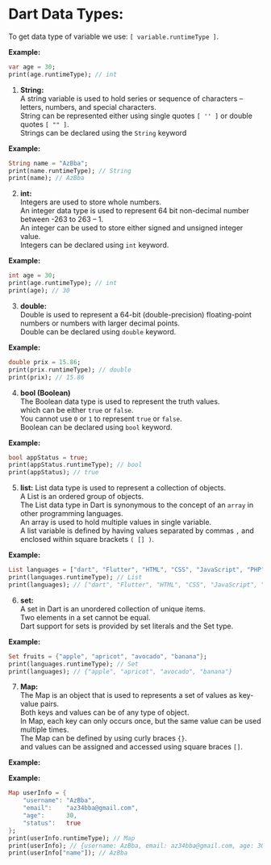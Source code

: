 # Dart Data Types:

To get data type of variable we use: `[ variable.runtimeType ]`. 

**Example:**

```dart
var age = 30;
print(age.runtimeType); // int
```

1. **String:**  
A string variable is used to hold series or sequence of characters – letters, numbers, and special characters.  
String can be represented either using single quotes `[ '' ]` or double quotes `[ "" ]`.  
Strings can be declared using the `String` keyword  

**Example:**

```dart
String name = "AzBba";
print(name.runtimeType); // String
print(name); // AzBba
```

2. **int:**  
Integers are used to store whole numbers.  
An integer data type is used to represent 64 bit non-decimal number between -263 to 263 – 1.  
An integer can be used to store either signed and unsigned integer value.  
Integers can be declared using `int` keyword.  

**Example:**

```dart
int age = 30;
print(age.runtimeType); // int
print(age); // 30
```

3. **double:**  
Double is used to represent a 64-bit (double-precision) floating-point numbers or numbers with larger decimal points.  
Double can be declared using `double` keyword.  

**Example:**

```dart
double prix = 15.86;
print(prix.runtimeType); // double
print(prix); // 15.86
```

4. **bool (Boolean)**  
The Boolean data type is used to represent the truth values.  
which can be either `true` or `false`.  
You cannot use `0` or `1` to represent `true` or `false`.  
Boolean can be declared using `bool` keyword. 

**Example:** 

```dart
bool appStatus = true;
print(appStatus.runtimeType); // bool
print(appStatus); // true
```

5. **list:** 
List data type is used to represent a collection of objects.  
A List is an ordered group of objects.  
The List data type in Dart is synonymous to the concept of an `array` in other programming languages.  
An array is used to hold multiple values in single variable.  
A list variable is defined by having values separated by commas `,` and enclosed within square brackets `( [] )`.  

**Example:** 

```dart
List languages = ["dart", "Flutter", "HTML", "CSS", "JavaScript", "PHP", "MySQL"];
print(languages.runtimeType); // List
print(languages); // ["dart", "Flutter", "HTML", "CSS", "JavaScript", "PHP", "MySQL"]
```

6. **set:**  
A set in Dart is an unordered collection of unique items.  
Two elements in a set cannot be equal.  
Dart support for sets is provided by set literals and the Set type.  

**Example:** 

```dart
Set fruits = {"apple", "apricot", "avocado", "banana"};
print(languages.runtimeType); // Set
print(languages); // {"apple", "apricot", "avocado", "banana"}
```

7. **Map:**  
The Map is an object that is used to represents a set of values as key-value pairs.  
Both keys and values can be of any type of object.  
In Map, each key can only occurs once, but the same value can be used multiple times.  
The Map can be defined by using curly braces `{}`.  
and values can be assigned and accessed using square braces `[]`.  

**Example:**  

**Example:** 
```dart
Map userInfo = {
    "username": "AzBba",
    "email":    "az34bba@gmail.com",
    "age":      30,
    "status":   true
};
print(userInfo.runtimeType); // Map
print(userInfo); // {username: AzBba, email: az34bba@gmail.com, age: 30, status: true}
print(userInfo["name"]); // AzBba
```